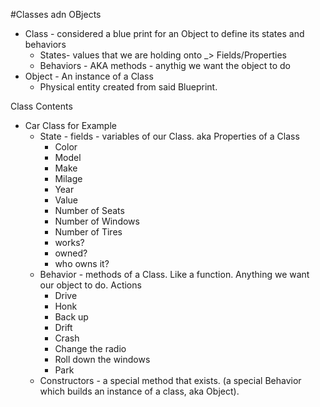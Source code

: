#Classes adn OBjects

- Class - considered a blue print for an Object to define its states and behaviors 
    - States- values that we are holding onto _> Fields/Properties 
    - Behaviors - AKA methods - anythig we want the object to do 
- Object - An instance of a Class
    - Physical entity created from said Blueprint. 

Class Contents 
- Car Class for Example
    - State - fields - variables of our Class. aka Properties of a Class
        - Color
        - Model 
        - Make
        - Milage 
        - Year
        - Value
        - Number of Seats 
        - Number of Windows
        - Number of Tires
        - works?
        - owned?
        - who owns it?
    - Behavior - methods of a Class. Like a function. Anything we want our object to do. Actions 
        - Drive
        - Honk
        - Back up 
        - Drift 
        - Crash 
        - Change the radio 
        - Roll down the windows 
        - Park 
    - Constructors - a special method that exists. (a special Behavior which builds an instance of a class,   aka Object).